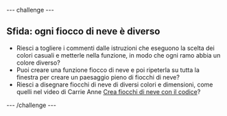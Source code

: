 \--- challenge \---

## Sfida: ogni fiocco di neve è diverso

- Riesci a togliere i commenti dalle istruzioni che eseguono la scelta dei colori casuali e metterle nella funzione, in modo che ogni ramo abbia un colore diverso?
- Puoi creare una funzione fiocco di neve e poi ripeterla su tutta la finestra per creare un paesaggio pieno di fiocchi di neve?
- Riesci a disegnare fiocchi di neve di diversi colori e dimensioni, come quelli nel video di Carrie Anne [Crea fiocchi di neve con il codice](https://www.youtube.com/watch?v=DHmeX7YTHBY)?

\--- /challenge \---